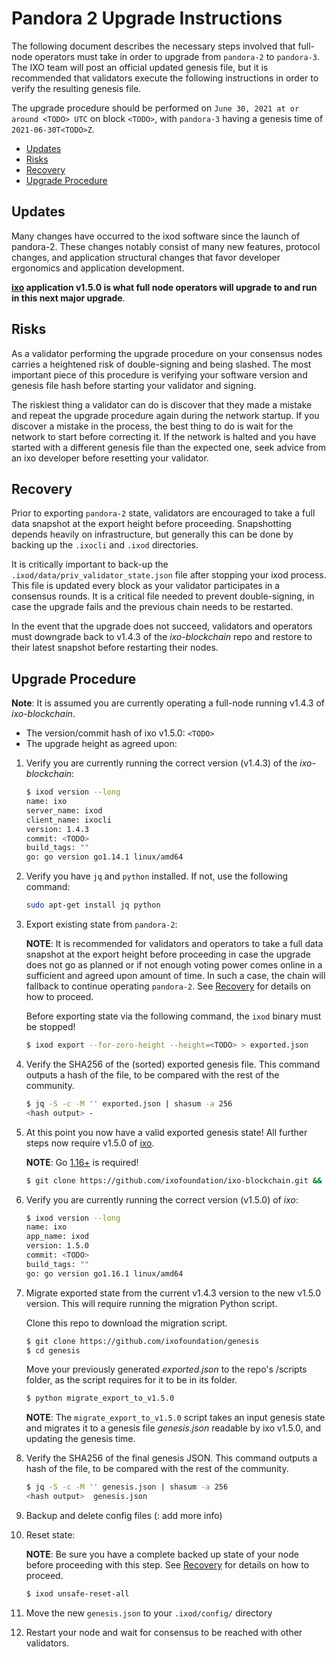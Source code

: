 # Pandora 2 Upgrade Instructions

The following document describes the necessary steps involved that full-node operators
must take in order to upgrade from `pandora-2` to `pandora-3`. The IXO team
will post an official updated genesis file, but it is recommended that validators
execute the following instructions in order to verify the resulting genesis file.

The upgrade procedure should be performed on `June 30, 2021 at or around <TODO> UTC` on block `<TODO>`, with `pandora-3` having a genesis time of `2021-06-30T<TODO>Z`.

  - [Updates](#updates)
  - [Risks](#risks)
  - [Recovery](#recovery)
  - [Upgrade Procedure](#upgrade-procedure)

## Updates

Many changes have occurred to the ixod software since the launch of pandora-2. These changes notably consist of many new features,
protocol changes, and application structural changes that favor developer ergonomics and application development.

<TODO>

__[ixo](https://github.com/ixofoundation/ixo-blockchain) application v1.5.0 is
what full node operators will upgrade to and run in this next major upgrade__.

## Risks

As a validator performing the upgrade procedure on your consensus nodes carries a heightened risk of
double-signing and being slashed. The most important piece of this procedure is verifying your
software version and genesis file hash before starting your validator and signing.

The riskiest thing a validator can do is discover that they made a mistake and repeat the upgrade
procedure again during the network startup. If you discover a mistake in the process, the best thing
to do is wait for the network to start before correcting it. If the network is halted and you have
started with a different genesis file than the expected one, seek advice from an ixo developer
before resetting your validator.

## Recovery

Prior to exporting `pandora-2` state, validators are encouraged to take a full data snapshot at the
export height before proceeding. Snapshotting depends heavily on infrastructure, but generally this
can be done by backing up the `.ixocli` and `.ixod` directories.

It is critically important to back-up the `.ixod/data/priv_validator_state.json` file after stopping your ixod process. This file is updated every block as your validator participates in a consensus rounds. It is a critical file needed to prevent double-signing, in case the upgrade fails and the previous chain needs to be restarted.

In the event that the upgrade does not succeed, validators and operators must downgrade back to
v1.4.3 of the _ixo-blockchain_ repo and restore to their latest snapshot before restarting their nodes.

## Upgrade Procedure

__Note__: It is assumed you are currently operating a full-node running v1.4.3 of _ixo-blockchain_.

- The version/commit hash of ixo v1.5.0: `<TODO>`
- The upgrade height as agreed upon: **<TODO>**


1. Verify you are currently running the correct version (v1.4.3) of the _ixo-blockchain_:

   ```bash
   $ ixod version --long
   name: ixo
   server_name: ixod
   client_name: ixocli
   version: 1.4.3
   commit: <TODO>
   build_tags: ""
   go: go version go1.14.1 linux/amd64
   ```

2. Verify you have `jq` and `python` installed. If not, use the following command:

   ```bash
   sudo apt-get install jq python
   ```
   
4. Export existing state from `pandora-2`:

   **NOTE**: It is recommended for validators and operators to take a full data snapshot at the export
   height before proceeding in case the upgrade does not go as planned or if not enough voting power
   comes online in a sufficient and agreed upon amount of time. In such a case, the chain will fallback
   to continue operating `pandora-2`. See [Recovery](#recovery) for details on how to proceed.

   Before exporting state via the following command, the `ixod` binary must be stopped!

   ```bash
   $ ixod export --for-zero-height --height=<TODO> > exported.json
   ```

3. Verify the SHA256 of the (sorted) exported genesis file. This command outputs a hash of the file, to be compared  with the rest of the community.

   ```bash
   $ jq -S -c -M '' exported.json | shasum -a 256
   <hash output> -
   ```

4. At this point you now have a valid exported genesis state! All further steps now require
v1.5.0 of [ixo](https://github.com/ixofoundation/ixo-blockchain).

   **NOTE**: Go [1.16+](https://golang.org/dl/) is required!

   ```bash
   $ git clone https://github.com/ixofoundation/ixo-blockchain.git && cd ixo-blockchain && git checkout v1.5.0; make install
   ```

5. Verify you are currently running the correct version (v1.5.0) of _ixo_:

   ```bash
   $ ixod version --long
   name: ixo
   app_name: ixod
   version: 1.5.0
   commit: <TODO>
   build_tags: ""
   go: go version go1.16.1 linux/amd64

   ```

6. Migrate exported state from the current v1.4.3 version to the new v1.5.0 version. This will require running the migration Python script.

   Clone this repo to download the migration script.
   
   ```bash
   $ git clone https://github.com/ixofoundation/genesis
   $ cd genesis
   ```
   
   Move your previously generated _exported.json_ to the repo's /scripts folder, as the script requires for it to be in its folder.

   ```bash
   $ python migrate_export_to_v1.5.0
   ```

   **NOTE**: The `migrate_export_to_v1.5.0` script takes an input genesis state and migrates it to a genesis file _genesis.json_ readable by ixo v1.5.0, and updating the genesis time.

7. Verify the SHA256 of the final genesis JSON. This command outputs a hash of the file, to be compared with the rest of the community.

   ```bash
   $ jq -S -c -M '' genesis.json | shasum -a 256
   <hash output>  genesis.json
   ```

7. Backup and delete config files (<TODO>: add more info)

8. Reset state:

   **NOTE**: Be sure you have a complete backed up state of your node before proceeding with this step.
   See [Recovery](#recovery) for details on how to proceed.

   ```bash
   $ ixod unsafe-reset-all
   ```

9. Move the new `genesis.json` to your `.ixod/config/` directory

10. Restart your node and wait for consensus to be reached with other validators.
